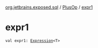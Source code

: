 [org.jetbrains.exposed.sql](../index.md) / [PlusOp](index.md) / [expr1](.)

# expr1

`val expr1: `[`Expression`](../-expression/index.md)`<T>`